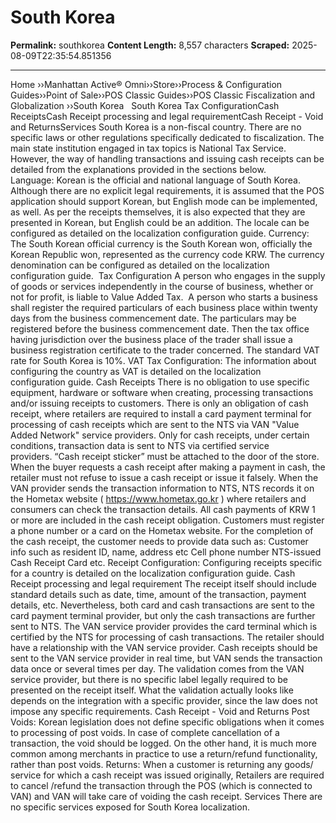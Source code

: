 # South Korea

**Permalink:** southkorea
**Content Length:** 8,557 characters
**Scraped:** 2025-08-09T22:35:54.851356

---

Home &rsaquo;&rsaquo;Manhattan Active® Omni&rsaquo;&rsaquo;Store&rsaquo;&rsaquo;Process & Configuration Guides&rsaquo;&rsaquo;Point of Sale&rsaquo;&rsaquo;POS Classic Guides&rsaquo;&rsaquo;POS Classic Fiscalization and Globalization ››South Korea &nbsp; South Korea Tax ConfigurationCash ReceiptsCash Receipt processing and legal requirementCash Receipt - Void and ReturnsServices South Korea is a non-fiscal country. There are no specific laws or other regulations specifically dedicated to fiscalization. The main state institution engaged in tax topics is National Tax Service. However, the way of handling transactions and issuing cash receipts can be detailed from the explanations provided in the sections below. Language:&nbsp;Korean is the official and national language of South Korea. Although there are no explicit legal requirements,&nbsp;it is assumed that the POS application should support Korean, but English mode can be implemented, as well. As per the receipts themselves, it is also expected that they are presented in Korean, but English could be an addition. The locale can be configured as detailed on the localization configuration&nbsp;guide. Currency: The South&nbsp;Korean official currency is the South Korean won, officially the Korean Republic won, represented as the currency code&nbsp;KRW. The currency denomination can be configured as detailed on the localization configuration&nbsp;guide.&nbsp; Tax Configuration A person who engages in the supply of goods or services independently in the course of business, whether or not for profit, is liable to Value Added Tax.&nbsp; A person who&nbsp;starts a business shall register the required particulars of each business place within twenty days from the business commencement date. The particulars may be registered before the business commencement date. Then the tax office having jurisdiction over the business place of the trader shall issue a business registration certificate to the trader concerned. The standard VAT rate for South Korea&nbsp;is 10%. VAT Tax Configuration:&nbsp;The information about configuring the country&nbsp;as VAT is&nbsp;detailed on the localization configuration&nbsp;guide. Cash Receipts There is no obligation to use specific equipment, hardware or software when creating, processing transactions and/or issuing receipts to customers.&nbsp;There is only an obligation of cash receipt, where&nbsp;retailers are required to install a card payment terminal for processing of cash receipts which are sent to the NTS via VAN &quot;Value Added Network&quot; service providers. Only for cash receipts, under certain conditions, transaction data is sent to NTS via certified service providers.&nbsp;&ldquo;Cash receipt sticker&rdquo; must be attached to the door of the store. When the buyer requests a cash receipt after making a payment in cash, the retailer must not refuse to issue a cash receipt or issue it falsely. When the VAN provider sends the transaction information to NTS, NTS records it on the Hometax website ( https://www.hometax.go.kr ) where retailers and consumers can check the transaction details. All cash payments of KRW 1 or more are included in the cash receipt obligation. Customers must register a phone number or a card on the Hometax website. For the completion of the cash receipt, the&nbsp;customer needs to provide data such as: Customer info such as resident ID, name, address etc Cell phone number NTS-issued Cash Receipt Card etc. Receipt Configuration: Configuring receipts specific for a country&nbsp;is&nbsp;detailed on the localization configuration&nbsp;guide. Cash Receipt processing and legal requirement The receipt itself should include standard details such as date, time, amount of the transaction, payment details, etc. Nevertheless, both card and cash transactions are sent to the card payment terminal provider, but only the cash transactions are further sent to NTS. The VAN service provider provides the card terminal which is certified by the NTS for processing of cash transactions. The retailer should have&nbsp;a relationship with the VAN service provider. Cash receipts should be sent to the VAN service provider in real time, but VAN sends the transaction data once or several times per day. The validation comes from the VAN service provider, but there is no specific label legally required to be presented on the receipt itself. What the validation actually looks like depends on the integration with a specific provider, since the law does not impose any specific requirements. Cash Receipt - Void and Returns Post Voids: Korean legislation does not define specific obligations when it comes to processing of post voids. In case of complete cancellation of a transaction, the void should be logged. On the other hand, it is much more common among merchants in practice to use a return/refund functionality, rather than post voids. Returns: When a customer is returning any goods/ service&nbsp;for which a cash receipt was issued originally, Retailers are required to cancel /refund the transaction through the POS (which is connected to VAN) and VAN will take care of voiding the cash receipt. Services There are no specific services exposed for South Korea localization.